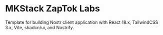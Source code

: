 # MKStack ZapTok Labs

Template for building Nostr client application with React 18.x, TailwindCSS 3.x, Vite, shadcn/ui, and Nostrify.